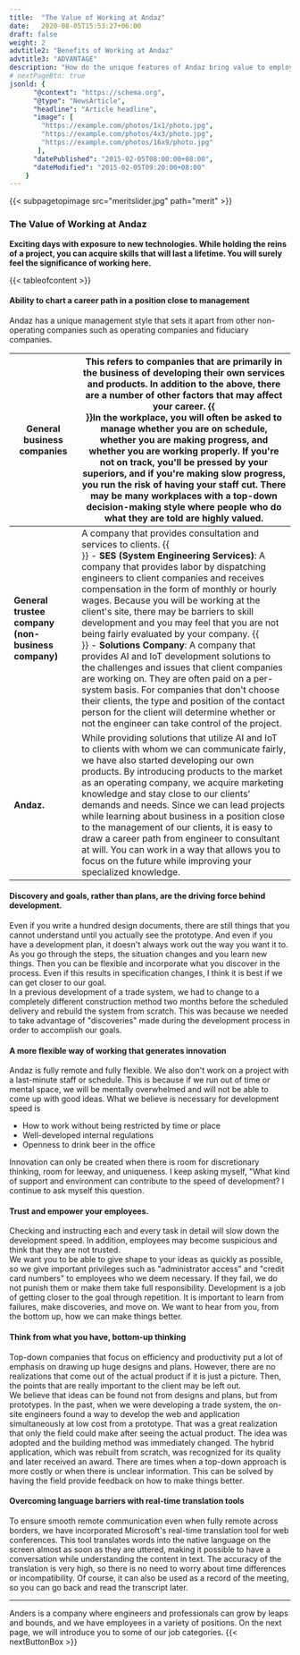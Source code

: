 ```yaml
---
title:  "The Value of Working at Andaz"
date:   2020-08-05T15:53:27+06:00
draft: false
weight: 2
advtitle2: "Benefits of Working at Andaz"
advtitle3: "ADVANTAGE"
description: "How do the unique features of Andaz bring value to employees? On the next page, we will discuss the benefits of working at Andaz."
# nextPageBtn: true
jsonld: {
      "@context": "https://schema.org",
      "@type": "NewsArticle",
      "headline": "Article headline",
      "image": [
        "https://example.com/photos/1x1/photo.jpg",
        "https://example.com/photos/4x3/photo.jpg",
        "https://example.com/photos/16x9/photo.jpg"
       ],
      "datePublished": "2015-02-05T08:00:00+08:00",
      "dateModified": "2015-02-05T09:20:00+08:00"
    }
---
```

{{< subpagetopimage src="meritslider.jpg" path="merit" >}}
<!--### Introduction-->
### The Value of Working at Andaz
**Exciting days with exposure to new technologies. While holding the reins of a project, you can acquire skills that will last a lifetime. You will surely feel the significance of working here.**

{{< tableofcontent >}}

#### Ability to chart a career path in a position close to management
Andaz has a unique management style that sets it apart from other non-operating companies such as operating companies and fiduciary companies.

|**General business companies**|This refers to companies that are primarily in the business of developing their own services and products. In addition to the above, there are a number of other factors that may affect your career. {{<br>}}In the workplace, you will often be asked to manage whether you are on schedule, whether you are making progress, and whether you are working properly. If you're not on track, you'll be pressed by your superiors, and if you're making slow progress, you run the risk of having your staff cut. There may be many workplaces with a top-down decision-making style where people who do what they are told are highly valued.|
|---|---|
|**General trustee company (non-business company)**|A company that provides consultation and services to clients. {{<br>}} - **SES (System Engineering Services)**: A company that provides labor by dispatching engineers to client companies and receives compensation in the form of monthly or hourly wages. Because you will be working at the client's site, there may be barriers to skill development and you may feel that you are not being fairly evaluated by your company. {{<br>}} - **Solutions Company**: A company that provides AI and IoT development solutions to the challenges and issues that client companies are working on. They are often paid on a per-system basis. For companies that don't choose their clients, the type and position of the contact person for the client will determine whether or not the engineer can take control of the project.|
|**Andaz.**|While providing solutions that utilize AI and IoT to clients with whom we can communicate fairly, we have also started developing our own products. By introducing products to the market as an operating company, we acquire marketing knowledge and stay close to our clients' demands and needs. Since we can lead projects while learning about business in a position close to the management of our clients, it is easy to draw a career path from engineer to consultant at will. You can work in a way that allows you to focus on the future while improving your specialized knowledge.|

#### Discovery and goals, rather than plans, are the driving force behind development.
Even if you write a hundred design documents, there are still things that you cannot understand until you actually see the prototype. And even if you have a development plan, it doesn't always work out the way you want it to. As you go through the steps, the situation changes and you learn new things. Then you can be flexible and incorporate what you discover in the process. Even if this results in specification changes, I think it is best if we can get closer to our goal.   
In a previous development of a trade system, we had to change to a completely different construction method two months before the scheduled delivery and rebuild the system from scratch. This was because we needed to take advantage of "discoveries" made during the development process in order to accomplish our goals.

#### A more flexible way of working that generates innovation  
Andaz is fully remote and fully flexible. We also don't work on a project with a last-minute staff or schedule. This is because if we run out of time or mental space, we will be mentally overwhelmed and will not be able to come up with good ideas. What we believe is necessary for development speed is
- How to work without being restricted by time or place
- Well-developed internal regulations
- Openness to drink beer in the office 

Innovation can only be created when there is room for discretionary thinking, room for leeway, and uniqueness. I keep asking myself, "What kind of support and environment can contribute to the speed of development? I continue to ask myself this question.

#### Trust and empower your employees.
Checking and instructing each and every task in detail will slow down the development speed. In addition, employees may become suspicious and think that they are not trusted.   
We want you to be able to give shape to your ideas as quickly as possible, so we give important privileges such as "administrator access" and "credit card numbers" to employees who we deem necessary. If they fail, we do not punish them or make them take full responsibility. Development is a job of getting closer to the goal through repetition. It is important to learn from failures, make discoveries, and move on. We want to hear from you, from the bottom up, how we can make things better.

#### Think from what you have, bottom-up thinking
Top-down companies that focus on efficiency and productivity put a lot of emphasis on drawing up huge designs and plans. However, there are no realizations that come out of the actual product if it is just a picture. Then, the points that are really important to the client may be left out.     
We believe that ideas can be found not from designs and plans, but from prototypes. In the past, when we were developing a trade system, the on-site engineers found a way to develop the web and application simultaneously at low cost from a prototype. That was a great realization that only the field could make after seeing the actual product. The idea was adopted and the building method was immediately changed. The hybrid application, which was rebuilt from scratch, was recognized for its quality and later received an award. There are times when a top-down approach is more costly or when there is unclear information. This can be solved by having the field provide feedback on how to make things better.  

#### Overcoming language barriers with real-time translation tools
To ensure smooth remote communication even when fully remote across borders, we have incorporated Microsoft's real-time translation tool for web conferences. This tool translates words into the native language on the screen almost as soon as they are uttered, making it possible to have a conversation while understanding the content in text. The accuracy of the translation is very high, so there is no need to worry about time differences or incompatibility. Of course, it can also be used as a record of the meeting, so you can go back and read the transcript later.

---   

Anders is a company where engineers and professionals can grow by leaps and bounds, and we have employees in a variety of positions. On the next page, we will introduce you to some of our job categories. 
{{< nextButtonBox >}}

